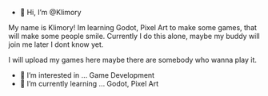- 👋 Hi, I’m @Klimory 

My name is Klimory! Im learning Godot, Pixel Art to make some games, that will make some people smile. Currently I do this alone, maybe my buddy will join me later I dont know yet.

I will upload my games here maybe there are somebody who wanna play it.


- 👀 I’m interested in ... Game Development
- 🌱 I’m currently learning ... Godot, Pixel Art

<!---
Klimory/Klimory is a ✨ special ✨ repository because its `README.md` (this file) appears on your GitHub profile.
You can click the Preview link to take a look at your changes.
--->
